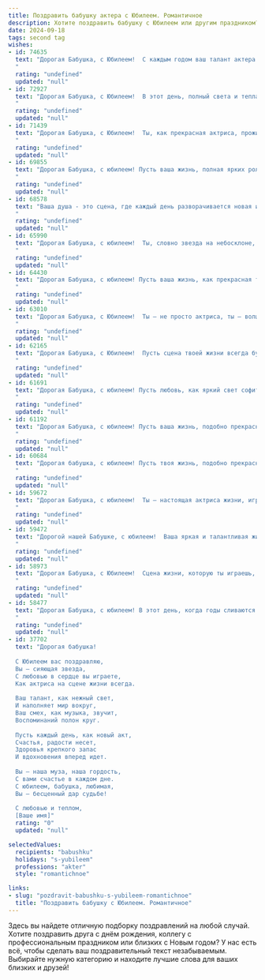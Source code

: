 ```yaml
---
title: Поздравить бабушку актера с Юбилеем. Романтичное
description: Хотите поздравить бабушку с Юбилеем или другим праздником? Наш ИИ создаст незабываемое поздравление, а вы обязательно выделитесь среди других.  
date: 2024-09-18
tags: second tag
wishes:
- id: 74635
  text: "Дорогая Бабушка, с Юбилеем!  С каждым годом ваш талант актера становится все ярче,  и ваша душа —  более светлой и прекрасной.  Пусть сцена вашей жизни всегда будет полна  тепла,  любви и  незабываемых оваций!
  "
  rating: "undefined"
  updated: "null"
- id: 72927
  text: "Дорогая Бабушка, с Юбилеем!  В этот день, полный света и тепла, хочется пожелать Вам неиссякаемой  энергии,  радости и  любви.  Пусть ваши глаза блестят от счастья, а душа поет от  удовольствия.  Вы, как прекрасная актриса,  радуете нас своим талантом и  обаянием.  Счастья Вам, Бабушка,  и  долгих лет жизни!
  "
  rating: "undefined"
  updated: "null"
- id: 71439
  text: "Дорогая Бабушка, с Юбилеем!  Ты, как прекрасная актриса, прожила жизнь, полную ярких ролей, наполненную искренней любовью и нежностью. Спасибо тебе за твою мудрость, за твой свет, за то, что ты всегда рядом, как самая настоящая звезда на нашем жизненном небосклоне.
  "
  rating: "undefined"
  updated: "null"
- id: 69855
  text: "Дорогая Бабушка, с юбилеем! Пусть ваша жизнь, полная ярких ролей и трогательных моментов, будет такой же прекрасной, как ваша игра на сцене.  Желаю вам здоровья, любви и бесконечного творчества!
  "
  rating: "undefined"
  updated: "null"
- id: 68578
  text: "Ваша душа - это сцена, где каждый день разворачивается новая история, полная жизни, юмора и  глубокого чувства. Ваша игра - это мастер-класс,  уроки которого мы, с трепетом,  впитываем с каждым новым спектаклем.  С юбилеем, дорогая Бабушка! Пусть  Ваша жизнь будет  полна ярких  ролей,  добрых  смотрителей  и  громких  аплодисментов!
  "
  rating: "undefined"
  updated: "null"
- id: 65990
  text: "Дорогая Бабушка, с юбилеем!  Ты, словно звезда на небосклоне, всегда ярко сияешь своим талантом и теплом. Твоя профессия актера - это дар, который ты щедро делишь с миром, даря нам радость и вдохновение. Пусть каждый день твоей жизни будет полон любви, счастья и новых, незабываемых ролей!
  "
  rating: "undefined"
  updated: "null"
- id: 64430
  text: "Дорогая Бабушка, с юбилеем! Пусть ваша жизнь, как прекрасная театральная постановка, будет полна ярких ролей, трогательных моментов и искренних аплодисментов. Желаю вам всегда оставаться на сцене жизни яркой и неповторимой звездой!
  "
  rating: "undefined"
  updated: "null"
- id: 63010
  text: "Дорогая Бабушка, с Юбилеем!  Ты – не просто актриса, ты – волшебница, которая дарит свет и радость своим искусством.  Твоя жизнь – это яркая сцена,  полная любви, искренности и глубоких эмоций. Спасибо за  вдохновение, за  тепло, которое ты даришь нам! Пусть каждый день  будет  наполнен  счастьем,  а твоя  улыбка  остаётся  самым  прекрасным  спектаклем!
  "
  rating: "undefined"
  updated: "null"
- id: 62165
  text: "Дорогая Бабушка, с Юбилеем!  Пусть сцена твоей жизни всегда будет полна ярких красок, а овации зрителей - искренними и бесконечными. Ты – настоящая актриса, которая проживает каждую роль с такой страстью и любовью, что трогает сердца всех вокруг. Желаю тебе бесконечного вдохновения, крепкого здоровья и еще многих-многих лет, наполненных счастьем и любовью!
  "
  rating: "undefined"
  updated: "null"
- id: 61691
  text: "Дорогая Бабушка, с юбилеем! Пусть любовь, как яркий свет софитов, освещает каждый ваш день. Пусть жизнь ваша, как сцена театра, будет полна блестящих ролей, ярких эмоций и бурных оваций. Желаем вам здоровья, счастья и долгих лет, полных радости и любви!
  "
  rating: "undefined"
  updated: "null"
- id: 61192
  text: "Дорогая Бабушка, с юбилеем! Пусть ваша жизнь, подобно прекрасному спектаклю, будет наполнена яркими красками, а каждое мгновение станет незабываемой ролью. Ваша душа -  настоящий талант,  а сердце -  сцена, где сплетаются  любовь и тепло.  Будьте всегда в центре внимания, окруженные благодарными зрителями, вашей любящей семьей.
  "
  rating: "undefined"
  updated: "null"
- id: 60684
  text: "Дорогая бабушка, с юбилеем! Пусть твоя жизнь, подобно прекрасному спектаклю, будет полна ярких моментов, искренних эмоций и бурных оваций. Ты - актриса жизни, вдохновляющая нас своей добротой, мудростью и любовью. Желаю тебе крепкого здоровья, душевного спокойствия и радости от каждого прожитого дня.
  "
  rating: "undefined"
  updated: "null"
- id: 59672
  text: "Дорогая Бабушка, с юбилеем!  Ты – настоящая актриса жизни, играющая главные роли с такой легкостью, грацией и любовью, что каждый спектакль – это шедевр. Желаю тебе ярких, искрящихся эмоций,  вечного  огня в глазах и нескончаемого потока аплодисментов от благодарных зрителей – твоих родных и близких.
  "
  rating: "undefined"
  updated: "null"
- id: 59472
  text: "Дорогой нашей Бабушке, с юбилеем!  Ваша яркая и талантливая жизнь, наполненная настоящим актерским мастерством, восхищает нас. Вы умеете очаровывать, смешить, трогать до глубины души. Пусть ваш светлый талант продолжает радовать нас долгие годы!
  "
  rating: "undefined"
  updated: "null"
- id: 58973
  text: "Дорогая Бабушка, с Юбилеем!  Сцена жизни, которую ты играешь, полна тепла, любви и ярких красок.  Ты - талантливая актриса, чья игра трогает сердца и дарит радость.  Пусть этот юбилей станет началом новой, неповторимой роли, полной счастья и успеха!
  "
  rating: "undefined"
  updated: "null"
- id: 58477
  text: "Дорогая Бабушка, с юбилеем! В этот день, когда годы сливаются в прекрасную ленту Вашей жизни, мы хотим сказать, что Ваша душа - это сцена, на которой разыграны самые прекрасные роли: роли любящей матери, мудрой бабушки, талантливой актрисы. Пусть эта сцена всегда будет полна ярких эмоций, искренних аплодисментов и неиссякающего огня!
  "
  rating: "undefined"
  updated: "null"
- id: 37702
  text: "Дорогая бабушка!
  
  С Юбилеем вас поздравляю,
  Вы — сияющая звезда,
  С любовью в сердце вы играете,
  Как актриса на сцене жизни всегда.
  
  Ваш талант, как нежный свет,
  И наполняет мир вокруг,
  Ваш смех, как музыка, звучит,
  Воспоминаний полон круг.
  
  Пусть каждый день, как новый акт,
  Счастья, радости несет,
  Здоровья крепкого запас
  И вдохновения вперед идет.
  
  Вы — наша муза, наша гордость,
  С вами счастье в каждом дне.
  С юбилеем, бабушка, любимая,
  Вы — бесценный дар судьбе!
  
  С любовью и теплом,
  [Ваше имя]"
  rating: "0"
  updated: "null"

selectedValues:
  recipients: "babushku"
  holidays: "s-yubileem"
  professions: "akter"
  style: "romantichnoe"

links:
- slug: "pozdravit-babushku-s-yubileem-romantichnoe"
  title: "Поздравить бабушку с Юбилеем. Романтичное"
---
```


Здесь вы найдете отличную подборку поздравлений на любой случай. 
Хотите поздравить друга с днём рождения, коллегу с профессиональным праздником или близких с Новым годом? У нас есть всё, чтобы сделать ваш поздравительный текст незабываемым. Выбирайте нужную категорию и находите лучшие слова для ваших близких и друзей!
